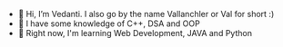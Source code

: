 - 👋 Hi, I’m Vedanti. I also go by the name Vallanchler or Val for short :)
- 👀 I have some knowledge of C++, DSA and OOP
- 🌱 Right now, I'm learning Web Development, JAVA and Python

<!---
vallanchler/vallanchler is a ✨ special ✨ repository because its `README.md` (this file) appears on your GitHub profile.
You can click the Preview link to take a look at your changes.
--->
